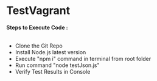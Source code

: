 # TestVagrant
**Steps to Execute Code :**<br/><br/>
  - Clone the Git Repo<br/>
  - Install Node.js latest version<br/>
  - Execute "npm i" command in terminal from root folder<br/>
  - Run command "node testJson.js" <br/>
  - Verify Test Results in Console
